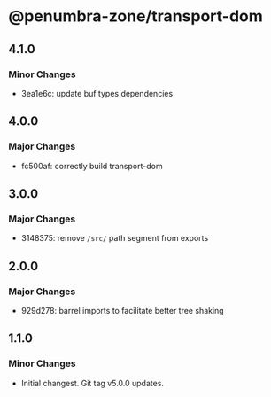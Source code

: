 # @penumbra-zone/transport-dom

## 4.1.0

### Minor Changes

- 3ea1e6c: update buf types dependencies

## 4.0.0

### Major Changes

- fc500af: correctly build transport-dom

## 3.0.0

### Major Changes

- 3148375: remove `/src/` path segment from exports

## 2.0.0

### Major Changes

- 929d278: barrel imports to facilitate better tree shaking

## 1.1.0

### Minor Changes

- Initial changest. Git tag v5.0.0 updates.
